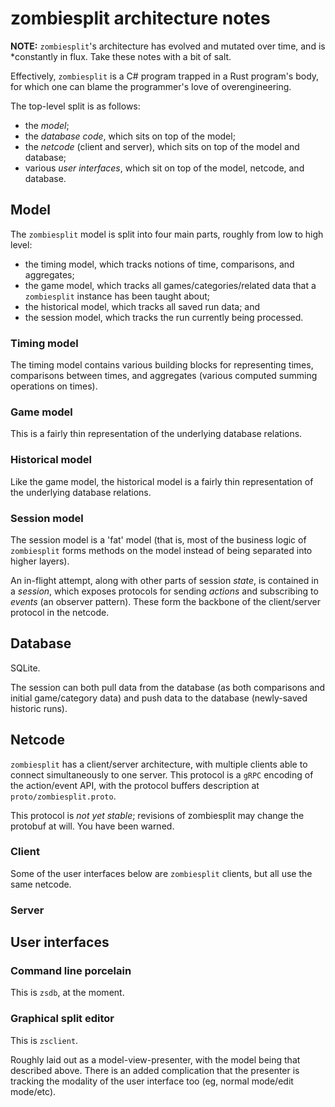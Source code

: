 # zombiesplit architecture notes

**NOTE:** `zombiesplit`'s architecture has evolved and mutated over time, and is
*constantly in flux. Take these notes with a bit of salt.

Effectively, `zombiesplit` is a C# program trapped in a Rust program's body, for
which one can blame the programmer's love of overengineering.

The top-level split is as follows:

- the _model_;
- the _database code_, which sits on top of the model;
- the _netcode_ (client and server), which sits on top of the model and
  database;
- various _user interfaces_, which sit on top of the model, netcode, and 
  database.

## Model

The `zombiesplit` model is split into four main parts, roughly from low to high
level:

- the timing model, which tracks notions of time, comparisons, and aggregates;
- the game model, which tracks all games/categories/related data that a
  `zombiesplit` instance has been taught about; 
- the historical model, which tracks all saved run data; and
- the session model, which tracks the run currently being processed.

### Timing model

The timing model contains various building blocks for representing times,
comparisons between times, and aggregates (various computed summing operations
on times).

### Game model

This is a fairly thin representation of the underlying database relations.

### Historical model

Like the game model, the historical model is a fairly thin representation of the
underlying database relations.

### Session model

The session model is a 'fat' model (that is, most of the business logic of
`zombiesplit` forms methods on the model instead of being separated into higher
layers).

An in-flight attempt, along with other parts of session _state_, is contained in a _session_, which exposes protocols
for sending _actions_ and subscribing to _events_ (an observer pattern). These form the backbone of the client/server
protocol in the netcode.

## Database

SQLite.

The session can both pull data from the database (as both comparisons and initial game/category data) and push data to
the database (newly-saved historic runs).

## Netcode

`zombiesplit` has a client/server architecture, with multiple clients able to
connect simultaneously to one server.  This protocol is a `gRPC` encoding of
the action/event API, with the protocol buffers description at
`proto/zombiesplit.proto`.

This protocol is _not yet stable_; revisions of zombiesplit may change the
protobuf at will.  You have been warned.

### Client

Some of the user interfaces below are `zombiesplit` clients, but all use the
same netcode.

### Server

## User interfaces

### Command line porcelain

This is `zsdb`, at the moment.

### Graphical split editor

This is `zsclient`.

Roughly laid out as a model-view-presenter, with the model being that described
above. There is an added complication that the presenter is tracking the
modality of the user interface too (eg, normal mode/edit mode/etc).

